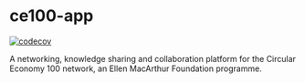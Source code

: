 # ce100-app

[![codecov](https://codecov.io/gh/emfoundation/ce100-app/branch/master/graph/badge.svg)](https://codecov.io/gh/emfoundation/ce100-app)


A networking, knowledge sharing and collaboration platform for the Circular Economy 100 network, an Ellen MacArthur Foundation programme.
